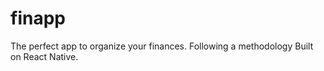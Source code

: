 # finapp

The perfect app to organize your finances. Following a methodology 
Built on React Native.


